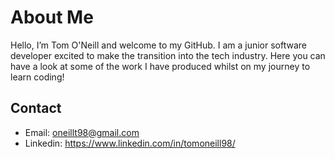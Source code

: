 # About Me

Hello, I’m Tom O'Neill and welcome to my GitHub. I am a junior software developer excited to make the transition into the tech industry. Here you can have a look at some of the work I have produced whilst on my journey to learn coding! 

## Contact
  - Email: oneillt98@gmail.com
  - Linkedin: https://www.linkedin.com/in/tomoneill98/

<!---
Tomoneill98/Tomoneill98 is a ✨ special ✨ repository because its `README.md` (this file) appears on your GitHub profile.
You can click the Preview link to take a look at your changes.
--->
